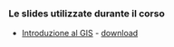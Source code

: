 ### Le slides utilizzate durante il corso

* <a href="https://docs.google.com/presentation/d/e/2PACX-1vQZqZfmTPv2zhvFB7zP8q84iwHECr8yV9G7NKgcrPfnZLpcqUHDTaJ-ZjYfaP9j6dTgqWqt4c8xT6Uj/pub?start=false&loop=false&delayms=3000" target="_blank">Introduzione al GIS</a> - [download](https://github.com/Envixlab/paesaggioGIS/raw/master/pdf/Introduzione_GIS.pdf)
